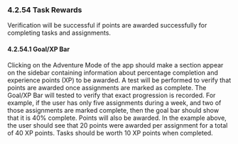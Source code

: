 ### 4.2.54 Task Rewards

Verification will be successful if points are awarded successfully for completing tasks and assignments.

#### 4.2.54.1 Goal/XP Bar

Clicking on the Adventure Mode of the app should make a section appear on the sidebar containing information about percentage completion and experience points (XP) to be awarded. A test will be performed to verify that points are awarded once assignments are marked as complete. The Goal/XP Bar will tested to verify that exact progression is recorded. For example, if the user has only five assignments during a week, and two of those assignments are marked complete, then the goal bar should show that it is 40% complete. Points will also be awarded. In the example above, the user should see that 20 points were awarded per assignment for a total of 40 XP points. Tasks should be worth 10 XP points when completed.

